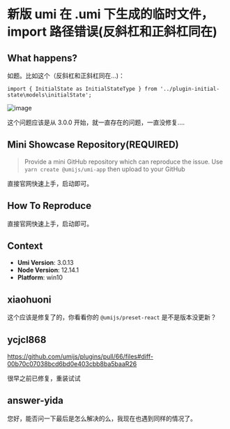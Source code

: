 # 新版 umi 在 .umi 下生成的临时文件，import 路径错误(反斜杠和正斜杠同在)

## What happens?

如题。比如这个（反斜杠和正斜杠同在...)：

```
import { InitialState as InitialStateType } from '../plugin-initial-state\models\initialState';
```

![image](https://user-images.githubusercontent.com/10735940/77530629-9e832500-6ecc-11ea-99e6-c7ff1a2ad50e.png)

这个问题应该是从 3.0.0 开始，就一直存在的问题，一直没修复....

## Mini Showcase Repository(REQUIRED)

> Provide a mini GitHub repository which can reproduce the issue. Use `yarn create @umijs/umi-app` then upload to your GitHub

直接官网快速上手，启动即可。

## How To Reproduce

直接官网快速上手，启动即可。

## Context

- **Umi Version**: 3.0.13
- **Node Version**: 12.14.1
- **Platform**: win10

## xiaohuoni

这个应该是修复了的，你看看你的 `@umijs/preset-react` 是不是版本没更新？

## ycjcl868

https://github.com/umijs/plugins/pull/66/files#diff-00b70c07038bcd6bd0e403cbb8ba5baaR26

很早之前已修复，重装试试

## answer-yida

您好，能否问一下最后是怎么解决的么，我现在也遇到同样的情况了。
